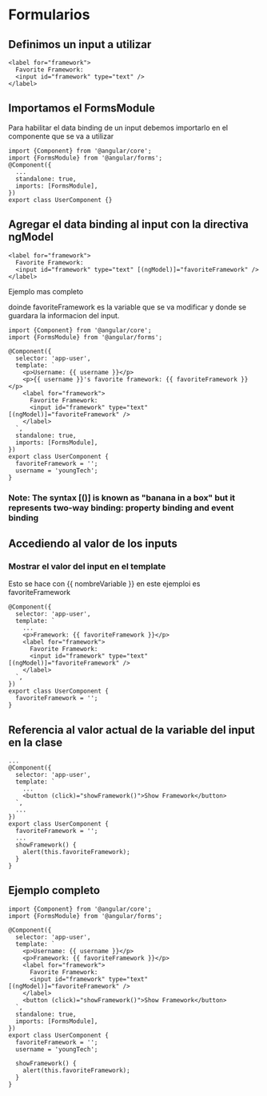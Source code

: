 # Formularios

## Definimos un input a utilizar

```
<label for="framework">
  Favorite Framework:
  <input id="framework" type="text" />
</label>
```

## Importamos el FormsModule

Para habilitar el data binding de un input debemos importarlo en el componente que se va a utilizar

```
import {Component} from '@angular/core';
import {FormsModule} from '@angular/forms';
@Component({
  ...
  standalone: true,
  imports: [FormsModule],
})
export class UserComponent {}
```

## Agregar el data binding al input con la directiva ngModel

```
<label for="framework">
  Favorite Framework:
  <input id="framework" type="text" [(ngModel)]="favoriteFramework" />
</label>
```

Ejemplo mas completo

doinde favoriteFramework es la variable que se va modificar y donde se guardara la informacion del input.

```
import {Component} from '@angular/core';
import {FormsModule} from '@angular/forms';

@Component({
  selector: 'app-user',
  template: `
    <p>Username: {{ username }}</p>
    <p>{{ username }}'s favorite framework: {{ favoriteFramework }}</p>
    <label for="framework">
      Favorite Framework:
      <input id="framework" type="text" [(ngModel)]="favoriteFramework" />
    </label>
  `,
  standalone: true,
  imports: [FormsModule],
})
export class UserComponent {
  favoriteFramework = '';
  username = 'youngTech';
}
```

### **Note: The syntax [()] is known as "banana in a box" but it represents two-way binding: property binding and event binding**

## Accediendo al valor de los inputs

### Mostrar el valor del input en el template

Esto se hace con {{ nombreVariable }} en este ejemploi es favoriteFramework

```
@Component({
  selector: 'app-user',
  template: `
    ...
    <p>Framework: {{ favoriteFramework }}</p>
    <label for="framework">
      Favorite Framework:
      <input id="framework" type="text" [(ngModel)]="favoriteFramework" />
    </label>
  `,
})
export class UserComponent {
  favoriteFramework = '';
}
```

## Referencia al valor actual de la variable del input en la clase

```
...
@Component({
  selector: 'app-user',
  template: `
    ...
    <button (click)="showFramework()">Show Framework</button>
  `,
  ...
})
export class UserComponent {
  favoriteFramework = '';
  ...
  showFramework() {
    alert(this.favoriteFramework);
  }
}
```

## Ejemplo completo

```
import {Component} from '@angular/core';
import {FormsModule} from '@angular/forms';

@Component({
  selector: 'app-user',
  template: `
    <p>Username: {{ username }}</p>
    <p>Framework: {{ favoriteFramework }}</p>
    <label for="framework">
      Favorite Framework:
      <input id="framework" type="text" [(ngModel)]="favoriteFramework" />
    </label>
    <button (click)="showFramework()">Show Framework</button>
  `,
  standalone: true,
  imports: [FormsModule],
})
export class UserComponent {
  favoriteFramework = '';
  username = 'youngTech';

  showFramework() {
    alert(this.favoriteFramework);
  }
}

```
